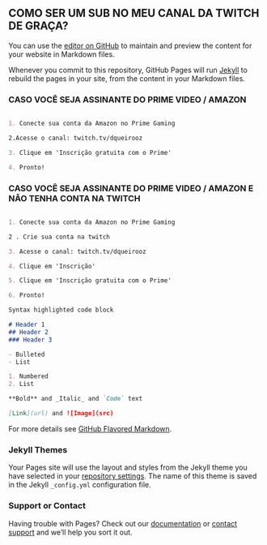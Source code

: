 ## COMO SER UM SUB NO MEU CANAL DA TWITCH DE GRAÇA?

You can use the [editor on GitHub](https://github.com/dqueirooz/twitchprime/edit/gh-pages/index.md) to maintain and preview the content for your website in Markdown files.

Whenever you commit to this repository, GitHub Pages will run [Jekyll](https://jekyllrb.com/) to rebuild the pages in your site, from the content in your Markdown files.

### CASO VOCÊ SEJA ASSINANTE DO PRIME VIDEO / AMAZON

```markdown

1. Conecte sua conta da Amazon no Prime Gaming

2.Acesse o canal: twitch.tv/dqueirooz

3. Clique em 'Inscrição gratuita com o Prime'

4. Pronto! 


```

### CASO VOCÊ SEJA ASSINANTE DO PRIME VIDEO / AMAZON E NÃO TENHA CONTA NA TWITCH

```markdown

1. Conecte sua conta da Amazon no Prime Gaming

2 . Crie sua conta na twitch

3. Acesse o canal: twitch.tv/dqueirooz

4. Clique em 'Inscrição'

5. Clique em 'Inscrição gratuita com o Prime'

6. Pronto! 

```


```markdown
Syntax highlighted code block

# Header 1
## Header 2
### Header 3

- Bulleted
- List

1. Numbered
2. List

**Bold** and _Italic_ and `Code` text

[Link](url) and ![Image](src)
```

For more details see [GitHub Flavored Markdown](https://guides.github.com/features/mastering-markdown/).

### Jekyll Themes

Your Pages site will use the layout and styles from the Jekyll theme you have selected in your [repository settings](https://github.com/dqueirooz/twitchprime/settings/pages). The name of this theme is saved in the Jekyll `_config.yml` configuration file.

### Support or Contact

Having trouble with Pages? Check out our [documentation](https://docs.github.com/categories/github-pages-basics/) or [contact support](https://support.github.com/contact) and we’ll help you sort it out.
